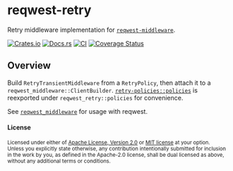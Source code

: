 # reqwest-retry

Retry middleware implementation for
[`reqwest-middleware`](https://crates.io/crates/reqwest-middleware).

[![Crates.io](https://img.shields.io/crates/v/reqwest-retry.svg)](https://crates.io/crates/reqwest-retry)
[![Docs.rs](https://docs.rs/reqwest-retry/badge.svg)](https://docs.rs/reqwest-retry)
[![CI](https://github.com/TrueLayer/reqwest-middleware/workflows/CI/badge.svg)](https://github.com/TrueLayer/reqwest-middleware/actions)
[![Coverage Status](https://coveralls.io/repos/github/TrueLayer/reqwest-middleware/badge.svg?branch=main&t=UWgSpm)](https://coveralls.io/github/TrueLayer/reqwest-middleware?branch=main)

## Overview

Build `RetryTransientMiddleware` from a `RetryPolicy`, then attach it to a
`reqwest_middleware::ClientBuilder`.
[`retry-policies::policies`](https://crates.io/crates/retry-policies) is reexported under
`reqwest_retry::policies` for convenience.

See [`reqwest_middleware`](https://docs.rs/reqwest_middleware) for usage with reqwest.

#### License

<sup>
Licensed under either of <a href="LICENSE-APACHE">Apache License, Version
2.0</a> or <a href="LICENSE-MIT">MIT license</a> at your option.
</sup>

<br>

<sub>
Unless you explicitly state otherwise, any contribution intentionally submitted
for inclusion in the work by you, as defined in the Apache-2.0 license, shall be
dual licensed as above, without any additional terms or conditions.
</sub>
